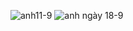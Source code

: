 ![anh11-9](https://github.com/user-attachments/assets/7eb24830-5506-4e90-9722-e10fd4ccac5d)
![anh ngày 18-9](https://github.com/user-attachments/assets/b58e7166-8714-4a31-9214-2410066eabd3)
